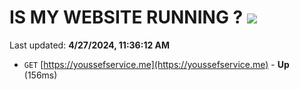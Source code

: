 # IS MY WEBSITE RUNNING ? [![](https://img.shields.io/static/v1?label=Sponsor&message=%E2%9D%A4&logo=GitHub&color=%23fe8e86)](https://github.com/sponsors/<username>)

Last updated: **4/27/2024, 11:36:12 AM**

- `GET` [https://youssefservice.me](https://youssefservice.me) - **Up** (156ms)
